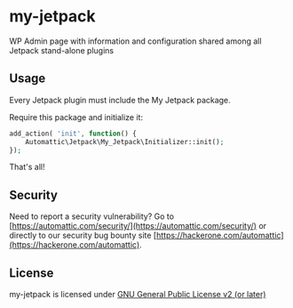 # my-jetpack

WP Admin page with information and configuration shared among all Jetpack stand-alone plugins

## Usage

Every Jetpack plugin must include the My Jetpack package.

Require this package and initialize it:

```PHP
add_action( 'init', function() {
	Automattic\Jetpack\My_Jetpack\Initializer::init();
});
```

That's all!

## Security

Need to report a security vulnerability? Go to [https://automattic.com/security/](https://automattic.com/security/) or directly to our security bug bounty site [https://hackerone.com/automattic](https://hackerone.com/automattic).

## License

my-jetpack is licensed under [GNU General Public License v2 (or later)](./LICENSE.txt)

